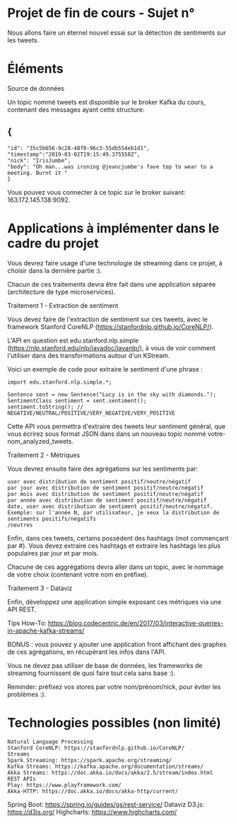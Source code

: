# Projet de fin de cours - Sujet n°

Nous allons faire un éternel nouvel essai sur la détection de sentiments sur les tweets.

# Éléments

Source de données

Un topic nommé tweets est disponible sur le broker Kafka du cours, contenant des messages ayant cette
structure:

## {

```
"id": "35c5b656-9c28-48f0-96c3-55db554eb1d1",
"timestamp":"2019-03-02T19:15:49.375558Z",
"nick": "IrisJumbe",
"body": "Oh man...was ironing @jeancjumbe's fave top to wear to a meeting. Burnt it "
}
```
Vous pouvez vous connecter à ce topic sur le broker suivant: 163.172.145.138:9092.

# Applications à implémenter dans le cadre du projet

Vous devrez faire usage d'une technologie de streaming dans ce projet, à choisir dans la dernière partie :).

Chacun de ces traitements devra être fait dans une application séparée (architecture de type
microservices).

Traitement 1 - Extraction de sentiment

Vous devez faire de l'extraction de sentiment sur ces tweets, avec le framework Stanford CoreNLP
(https://stanfordnlp.github.io/CoreNLP/).

L'API en question est edu.stanford.nlp.simple (https://nlp.stanford.edu/nlp/javadoc/javanlp/), à vous
de voir comment l'utiliser dans des transformations autour d'un KStream.

Voici un exemple de code pour extraire le sentiment d'une phrase :

```
import edu.stanford.nlp.simple.*;
```
```
Sentence sent = new Sentence("Lucy is in the sky with diamonds.");
SentimentClass sentiment = sent.sentiment();
sentiment.toString(); // NEGATIVE/NEUTRAL/POSITIVE/VERY_NEGATIVE/VERY_POSITIVE
```

Cette API vous permettra d'extraire des tweets leur sentiment général, que vous écrirez sous format JSON
dans dans un nouveau topic nommé votre-nom_analyzed_tweets.

Traitement 2 - Métriques

Vous devrez ensuite faire des agrégations sur les sentiments par:

```
user avec distribution de sentiment positif/neutre/négatif
par jour avec distribution de sentiment positif/neutre/négatif
par mois avec distribution de sentiment positif/neutre/négatif
par année avec distribution de sentiment positif/neutre/négatif
date, user avec distribution de sentiment positif/neutre/négatif.
Exemple: sur l'année N, par utilisateur, je veux la distribution de sentiments positifs/négatifs
/neutres
```
Enfin, dans ces tweets, certains possèdent des hashtags (mot commençant par #). Vous devez extraire ces
hashtags et extraire les hashtags les plus populaires par jour et par mois.

Chacune de ces aggrégations devra aller dans un topic, avec le nommage de votre choix (contenant votre
nom en préfixe).

Traitement 3 - Dataviz

Enfin, développez une application simple exposant ces métriques via une API REST.

Tips How-To: https://blog.codecentric.de/en/2017/03/interactive-queries-in-apache-kafka-streams/

BONUS : vous pouvez y ajouter une application front affichant des graphes de ces agrégations, en
récupérant les infos dans l'API.

Vous ne devez pas utiliser de base de données, les frameworks de streaming fournissent de quoi faire
tout cela sans base :).

Reminder: préfixez vos stores par votre nom/prénom/nick, pour éviter les problèmes :).

# Technologies possibles (non limité)

```
Natural Language Processing
Stanford CoreNLP: https://stanfordnlp.github.io/CoreNLP/
Streams
Spark Streaming: https://spark.apache.org/streaming/
Kafka Streams: https://kafka.apache.org/documentation/streams/
Akka Streams: https://doc.akka.io/docs/akka/2.5/stream/index.html
REST APIs
Play: https://www.playframework.com/
Akka-HTTP: https://doc.akka.io/docs/akka-http/current/
```

Spring Boot: https://spring.io/guides/gs/rest-service/
Dataviz
D3.js: https://d3js.org/
Highcharts: https://www.highcharts.com/


